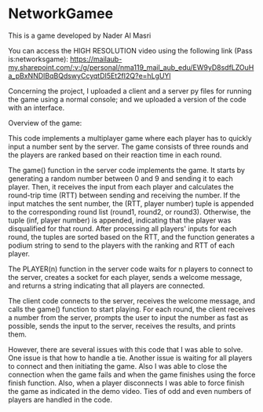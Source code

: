 # NetworkGamee
This is a game developed by Nader Al Masri

You can access the HIGH RESOLUTION video using the following link (Pass is:networksgame): https://mailaub-my.sharepoint.com/:v:/g/personal/nma119_mail_aub_edu/EW9yD8sdfLZOuHa_pBxNNDIBqBQdswyCcyqtDI5Et2fI2Q?e=hLgUYl

Concerning the project, I uploaded a client and a server py files for running the game using a normal console; and we uploaded a version of the code with an interface.

Overview of the game:


This code implements a multiplayer game where each player has to quickly input a number sent by the server. The game consists of three rounds and the players are ranked based on their reaction time in each round.

The game() function in the server code implements the game. It starts by generating a random number between 0 and 9 and sending it to each player. Then, it receives the input from each player and calculates the round-trip time (RTT) between sending and receiving the number. If the input matches the sent number, the (RTT, player number) tuple is appended to the corresponding round list (round1, round2, or round3). Otherwise, the tuple (inf, player number) is appended, indicating that the player was disqualified for that round. After processing all players' inputs for each round, the tuples are sorted based on the RTT, and the function generates a podium string to send to the players with the ranking and RTT of each player.

The PLAYER(n) function in the server code waits for n players to connect to the server, creates a socket for each player, sends a welcome message, and returns a string indicating that all players are connected.

The client code connects to the server, receives the welcome message, and calls the game() function to start playing. For each round, the client receives a number from the server, prompts the user to input the number as fast as possible, sends the input to the server, receives the results, and prints them.

However, there are several issues with this code that I was able to solve. One issue is that how to handle a tie. Another issue is waiting for all players to connect and then initiating the game. Also I was able to close the connection when the game fails and when the game finishes using the force finish function. Also, when a player disconnects I was able to force finish the game as indicated in the demo video. Ties of odd and even numbers of players are handled in the code.
